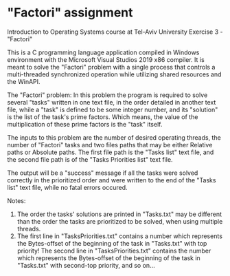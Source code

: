 # "Factori" assignment
Introduction to Operating Systems course at Tel-Aviv University Exercise 3 - "Factori"

This is a C programming language application compiled in Windows environment with the Microsoft Visual Studios 2019 x86 compiler.
It is meant to solve the "Factori" problem with a single process that controls a multi-threaded synchronized operation while utilizing shared resources and the WinAPI.


The "Factori" problem:
In this problem the program is required to solve several "tasks" written in one text file, in the order detailed in another text file, while a "task" is defined
to be some integer number, and its "solution" is the list of the task's prime factors. Which means, the value of the multiplication of these prime factors is the "task" itself.

The inputs to this problem are the number of desired operating threads, the number of "Factori" tasks and two files paths that may be either Relative paths or Absolute paths.
The first file path is the "Tasks list" text file, and the second file path is of the "Tasks Priorities list" text file.

The output will be a "success" message if all the tasks were solved correctly in the prioritized order and were written to the end of the "Tasks list" text file, while no fatal errors occured.

Notes:

  1) The order the tasks' solutions are printed in "Tasks.txt" may be different than the order the tasks are prioritized to be solved, when using multiple threads.
  2) The first line in "TasksPriorities.txt" contains a number which represents the Bytes-offset of the beginning of the task in "Tasks.txt" with top priority! 
  The second line in  "TasksPriorities.txt" contains the number which represents the Bytes-offset of the beginning of the task in "Tasks.txt" with second-top priority, and so on...
  
